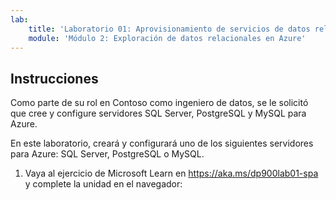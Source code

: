 ```yaml
---
lab:
    title: 'Laboratorio 01: Aprovisionamiento de servicios de datos relacionales de Azure'
    module: 'Módulo 2: Exploración de datos relacionales en Azure'
---
```


## Instrucciones
Como parte de su rol en Contoso como ingeniero de datos, se le solicitó que cree y configure servidores SQL Server, PostgreSQL y MySQL para Azure.

En este laboratorio, creará y configurará uno de los siguientes servidores para Azure: SQL Server, PostgreSQL o MySQL.

1.	Vaya al ejercicio de Microsoft Learn en https://aka.ms/dp900lab01-spa y complete la unidad en el navegador: 
